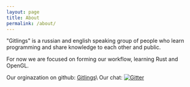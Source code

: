 ```yaml
---
layout: page
title: About
permalink: /about/
---
```


"Gitlings" is a russian and english speaking group of people who learn programming and share knowledge to each other and public.

For now we are focused on forming our workflow, learning Rust and OpenGL.

Our orginazation on github: [Gitlings](https://github.com/Gitlings)\\
Our chat: [![Gitter](https://badges.gitter.im/Gitlings/general.svg)](https://gitter.im/Gitlings/general?utm_source=badge&utm_medium=badge&utm_campaign=pr-badge)
